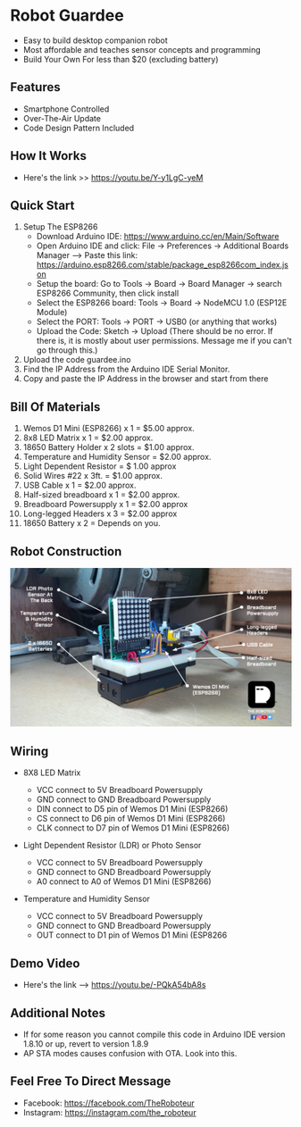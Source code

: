 # Robot Guardee
* Easy to build desktop companion robot
* Most affordable and teaches sensor concepts and programming
* Build Your Own For less than $20 (excluding battery)

## Features
* Smartphone Controlled
* Over-The-Air Update
* Code Design Pattern Included

## How It Works 
* Here's the link >> https://youtu.be/Y-y1LgC-yeM

## Quick Start
1. Setup The ESP8266
    * Download Arduino IDE: https://www.arduino.cc/en/Main/Software
    * Open Arduino IDE and click: File -> Preferences -> Additional Boards Manager --> Paste this     link: https://arduino.esp8266.com/stable/package_esp8266com_index.json
    * Setup the board: Go to Tools -> Board -> Board Manager -> search ESP8266 Community, then click install
    * Select the ESP8266 board: Tools -> Board -> NodeMCU 1.0 (ESP12E Module)
    * Select the PORT: Tools -> PORT -> USB0 (or anything that works)
    * Upload the Code: Sketch -> Upload (There should be no error. If there is, it is mostly about user permissions. Message me if you can't go through this.)
2. Upload the code guardee.ino
3. Find the IP Address from the Arduino IDE Serial Monitor. 
4. Copy and paste the IP Address in the browser and start from there

## Bill Of Materials
1. Wemos D1 Mini (ESP8266) x 1  = $5.00 approx.
2. 8x8 LED Matrix x 1  = $2.00 approx.
3. 18650 Battery Holder x 2 slots = $1.00 approx.
4. Temperature and Humidity Sensor = $2.00 approx.
5. Light Dependent Resistor = $ 1.00 approx
6. Solid Wires #22 x 3ft. = $1.00 approx.
7. USB Cable x 1 = $2.00 approx.
8. Half-sized breadboard x 1 = $2.00 approx.
9. Breadboard Powersupply x 1 = $2.00 approx
10. Long-legged Headers x 3 = $2.00 approx
11. 18650 Battery x 2 = Depends on you. 

## Robot Construction
![Robot Construction](/robot-guardee-01.png)

## Wiring 
* 8X8 LED Matrix
   * VCC connect to 5V Breadboard Powersupply
   * GND connect to GND Breadboard Powersupply
   * DIN connect to D5 pin of Wemos D1 Mini (ESP8266)
   * CS connect to D6 pin of Wemos D1 Mini (ESP8266)
   * CLK connect to D7 pin of Wemos D1 Mini (ESP8266)
   
* Light Dependent Resistor (LDR) or Photo Sensor
   * VCC connect to 5V Breadboard Powersupply
   * GND connect to GND Breadboard Powersupply
   * A0 connect to A0 of Wemos D1 Mini (ESP8266)
   
* Temperature and Humidity Sensor
   * VCC connect to 5V Breadboard Powersupply
   * GND connect to GND Breadboard Powersupply
   * OUT connect to D1 pin of Wemos D1 Mini (ESP8266
   
## Demo Video
* Here's the link --> https://youtu.be/-PQkA54bA8s

## Additional Notes
* If for some reason you cannot compile this code in Arduino IDE version 1.8.10 or up, revert to version 1.8.9
* AP STA modes causes confusion with OTA. Look into this.

## Feel Free To Direct Message
* Facebook: https://facebook.com/TheRoboteur
* Instagram: https://instagram.com/the_roboteur
